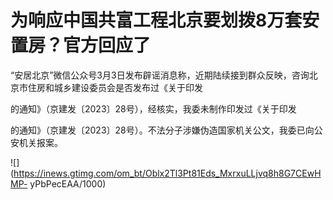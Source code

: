 # 为响应中国共富工程北京要划拨8万套安置房？官方回应了

“安居北京”微信公众号3月3日发布辟谣消息称，近期陆续接到群众反映，咨询北京市住房和城乡建设委员会是否发布过《关于印发

的通知》（京建发〔2023〕28号），经核实，我委未制作印发过《关于印发

的通知》（京建发〔2023〕28号）。不法分子涉嫌伪造国家机关公文，我委已向公安机关报案。

![](https://inews.gtimg.com/om_bt/Oblx2Tl3Pt81Eds_MxrxuLLjvq8h8G7CEwHMP-
yPbPecEAA/1000)

